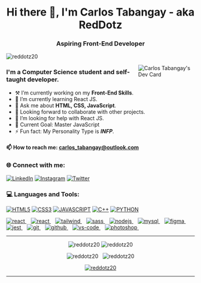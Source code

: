 [comment]: <img alt="banner" align="center" width="100%" height="40%" src="./images/banner.jpg" />
<h1 align="center">Hi there 👋, I'm Carlos Tabangay - aka RedDotz</br><h3 align="center">Aspiring Front-End Developer</h3></h1>

<p align="left"> <img src="https://komarev.com/ghpvc/?username=reddotz20&label=Profile%20views&color=0e75b6&style=flat" alt="reddotz20" width="120px"/> </p>

<a href="https://app.daily.dev/RedDotz"><img align="right" src="https://api.daily.dev/devcards/ceaaf22b68fa4026a2861923baa12f42.png?r=flo" width="30%" alt="Carlos Tabangay's Dev Card"/></a>

### I'm a Computer Science student and self-taught developer.

-   ⚒ I’m currently working on my **Front-End Skills**.
-   🌱 I’m currently learning React JS.
-   💬 Ask me about **HTML, CSS, JavaScript**.
-   🤝 Looking forward to collaborate with other projects.
-   🤔 I’m looking for help with React JS.
-   🎯 Current Goal: Master JavaScript
-   ⚡ Fun fact: My Personality Type is **_INFP_**.

#### 📫 How to reach me: **carlos_tabangay@outlook.com**

### 🌐 Connect with me:

[![LinkedIn](https://img.shields.io/badge/LinkedIn-0077B5?style=for-the-badge&logo=linkedin&logoColor=white)](https://www.linkedin.com/in/carlos-tabangay/)
[![Instagram](https://img.shields.io/badge/Instagram-E4405F?style=for-the-badge&logo=instagram&logoColor=white)](https://instagram.com/carlos_tabangay)
[![Twitter](https://img.shields.io/badge/Twitter-1DA1F2?style=for-the-badge&logo=twitter&logoColor=white)](https://twitter.com/carlos_tabangay)

### 💻 Languages and Tools:

[![HTML5](https://img.shields.io/badge/HTML5-E34F26?style=for-the-badge&logo=html5&logoColor=white)](https://www.w3schools.com/html/)
[![CSS3](https://img.shields.io/badge/CSS3-1572B6?style=for-the-badge&logo=css3&logoColor=white)](https://www.w3schools.com/css/)
[![JAVASCRIPT](https://img.shields.io/badge/JavaScript-323330?style=for-the-badge&logo=javascript&logoColor=F7DF1E)](https://www.javascript.com/)
[![C++](https://img.shields.io/badge/C%2B%2B-00599C?style=for-the-badge&logo=c%2B%2B&logoColor=white)](https://www.w3schools.com/cpp/)
[![PYTHON](https://img.shields.io/badge/Python-FFD43B?style=for-the-badge&logo=python&logoColor=blu)](https://www.python.org)

<p align="left"> 
<a href="https://reactjs.org/" target="_blank" rel="noreferrer"> 
  <img alt="react" width="40" height="40" src="https://upload.wikimedia.org/wikipedia/commons/a/a7/React-icon.svg" /> 
</a>&nbsp;&nbsp;
<a href="https://vitejs.dev/" target="_blank" rel="noreferrer"> 
  <img alt="react" width="40" height="40" src="https://vitejs.dev/logo-with-shadow.png" /> 
</a>&nbsp;&nbsp;
<a href="https://tailwindcss.com/" target="_blank" rel="noreferrer"> 
  <img alt="tailwind" width="40" height="40" src="https://www.vectorlogo.zone/logos/tailwindcss/tailwindcss-icon.svg" /> 
</a>&nbsp;&nbsp;
<a href="https://sass-lang.com/" target="_blank" rel="noreferrer"> 
  <img alt="sass" width="40" height="40" src="https://upload.wikimedia.org/wikipedia/commons/9/96/Sass_Logo_Color.svg" /> 
</a>&nbsp;&nbsp;
<a href="https://nodejs.org/en/" target="_blank" rel="noreferrer"> 
  <img alt="nodejs" width="40" height="40" src="https://upload.wikimedia.org/wikipedia/commons/d/d9/Node.js_logo.svg" /> 
</a>&nbsp;&nbsp;
<a href="https://www.mysql.com/" target="_blank" rel="noreferrer"> 
  <img alt="mysql" width="40" height="40" src="https://www.freepnglogos.com/uploads/logo-mysql-png/logo-mysql-mysql-logo-png-images-are-download-crazypng-21.png" /> 
</a>&nbsp;&nbsp;
<a href="https://www.figma.com/" target="_blank" rel="noreferrer">
  <img alt="figma" width="40" height="40" src="https://cdn.worldvectorlogo.com/logos/figma-1.svg">
</a>&nbsp;&nbsp;
<a href="https://jestjs.io/" target="_blank" rel="noreferrer">
  <img alt="jest" width="40" height="40" src="https://cdn.iconscout.com/icon/free/png-256/jest-3521517-2945020.png">
</a>&nbsp;&nbsp;
<a href="https://git-scm.com/" target="_blank" rel="noreferrer">
  <img alt="git" width="40" height="40" src="https://www.vectorlogo.zone/logos/git-scm/git-scm-icon.svg" />
</a>&nbsp;&nbsp;
<a href="https://github.com/" target="_blank" rel="noreferrer">
  <img alt="github" width="40" height="40" src= "https://github.githubassets.com/images/modules/logos_page/GitHub-Mark.png" />
</a>&nbsp;&nbsp;
<a href="https://code.visualstudio.com/" target="_blank" rel="noreferrer">
  <img alt="vs-code" width="40" height="40" src="https://upload.wikimedia.org/wikipedia/commons/9/9a/Visual_Studio_Code_1.35_icon.svg" />
</a>&nbsp;&nbsp;
<a href="https://www.adobe.com/ph_en/products/photoshop.html?sdid=G4FRYR56&mv=search&ef_id=CjwKCAjwsMGYBhAEEiwAGUXJaePR7y1gG0IpgXnEpbejyqUMAwCFj1oZ_VgN7asLKuqjPGZ45QKZqxoChBAQAvD_BwE:G:s&s_kwcid=AL!3085!3!472536504128!e!!g!!adobe%20ps!11352921013!109631795205" target="_blank" rel="noreferrer">   
  <img alt="photoshop" width="40" height="40" src="https://upload.wikimedia.org/wikipedia/commons/a/af/Adobe_Photoshop_CC_icon.svg"/>
</a>&nbsp;&nbsp;

---

<p align="center">
  <img width="48%" src="https://github-readme-streak-stats.herokuapp.com/?user=reddotz20&theme=highcontrast"  alt="reddotz20" />
  <img width="48%" src="https://github-readme-stats.vercel.app/api?username=reddotz20&show_icons=true&locale=en&theme=highcontrast"  alt="reddotz20" />
</p>

<p align="center">
  <img width="40%" src="https://github-readme-stats.vercel.app/api/top-langs?username=reddotz20&show_icons=true&locale=en&layout=compact&theme=highcontrast"  alt="reddotz20" />&nbsp;&nbsp;
  <img width="56%" src="http://github-profile-summary-cards.vercel.app/api/cards/profile-details?username=reddotz20&theme=github_dark" alt="reddotz20" />
</p>

<p align="center"> 
  <a href="https://github.com/ryo-ma/github-profile-trophy">
    <img width="45%" src="https://github-profile-trophy.vercel.app/?username=reddotz20&theme=juicyfresh&no-frame=true&row=2&column=3" alt="reddotz20" />
  </a>
</p>

---
